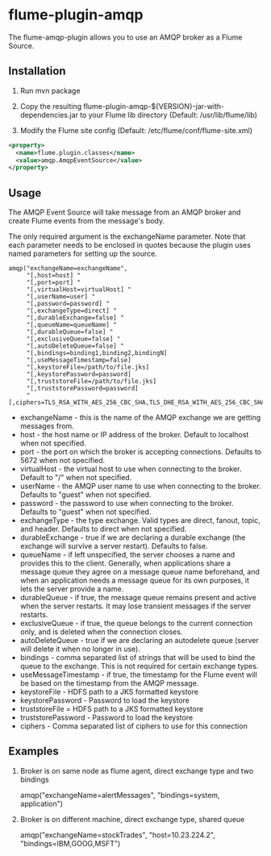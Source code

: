 flume-plugin-amqp
=================

The flume-amqp-plugin allows you to use an AMQP broker as a Flume Source.


Installation
------------

1. Run mvn package

2. Copy the resulting flume-plugin-amqp-${VERSION}-jar-with-dependencies.jar to your Flume lib directory (Default: /usr/lib/flume/lib)

3. Modify the Flume site config (Default: /etc/flume/conf/flume-site.xml)

```xml
<property>
  <name>flume.plugin.classes</name>
  <value>amqp.AmqpEventSource</value>
</property>
```


Usage
-----

The AMQP Event Source will take message from an AMQP broker and create Flume events from the message's body.

The only required argument is the exchangeName parameter. Note that each parameter needs to be enclosed in quotes
because the plugin uses named parameters for setting up the source.

    amqp("exchangeName=exchangeName",
         "[,host=host] "
         "[,port=port] "
         "[,virtualHost=virtualHost] "
         "[,userName=user] "
         "[,password=password] "
         "[,exchangeType=direct] "
         "[,durableExchange=false] "
         "[,queueName=queueName] "
         "[,durableQueue=false] "
         "[,exclusiveQueue=false] "
         "[,autoDeleteQueue=false] "
         "[,bindings=binding1,binding2,bindingN]
         "[,useMessageTimestamp=false]
         "[,keystoreFile=/path/to/file.jks]
         "[,keystorePassword=password]
         "[,truststoreFile=/path/to/file.jks]
         "[,truststorePassword=password]
         "[,ciphers=TLS_RSA_WITH_AES_256_CBC_SHA,TLS_DHE_RSA_WITH_AES_256_CBC_SHA,TLS_RSA_WITH_AES_128_CBC_SHA,TLS_DHE_RSA_WITH_AES_128_CBC_SHA])"

* exchangeName - this is the name of the AMQP exchange we are getting messages from.
* host - the host name or IP address of the broker. Default to localhost when not specified.
* port - the port on which the broker is accepting connections. Defaults to 5672 when not specified.
* virtualHost - the virtual host to use when connecting to the broker. Default to "/" when not specified.
* userName - the AMQP user name to use when connecting to the broker. Defaults to "guest" when not specified.
* password - the password to use when connecting to the broker. Defaults to "guest" when not specified.
* exchangeType -  the type exchange. Valid types are direct, fanout, topic, and header. Defaults to direct when not specified.
* durableExchange - true if we are declaring a durable exchange (the exchange will survive a server restart). Defaults to false.
* queueName - if left unspecified, the server chooses a name and provides this to the client. Generally, when applications
share a message queue they agree on a message queue name beforehand, and when an application needs a message queue
for its own purposes, it lets the server provide a name.
* durableQueue - if true, the message queue remains present and active when the server restarts. It may lose transient
messages if the server restarts.
* exclusiveQueue - if true, the queue belongs to the current connection only, and is deleted when the connection closes.
* autoDeleteQueue - true if we are declaring an autodelete queue (server will delete it when no longer in use).
* bindings - comma separated list of strings that will be used to bind the queue to the exchange. This is not required for
certain exchange types.
* useMessageTimestamp - if true, the timestamp for the Flume event will be based on the timestamp from the AMQP message.
* keystoreFile - HDFS path to a JKS formatted keystore
* keystorePassword - Password to load the keystore
* truststoreFile = HDFS path to a JKS formatted keystore
* truststorePassword - Password to load the keystore
* ciphers - Comma separated list of ciphers to use for this connection


Examples
--------

1. Broker is on same node as flume agent, direct exchange type and two bindings

    amqp("exchangeName=alertMessages", "bindings=system, application")

2. Broker is on different machine, direct exchange type, shared queue

    amqp("exchangeName=stockTrades", "host=10.23.224.2", "bindings=IBM,GOOG,MSFT")
